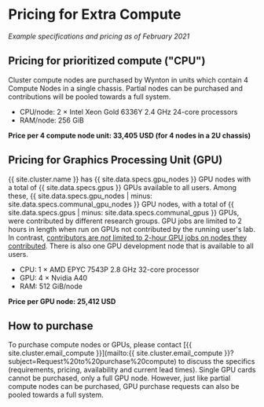 # Pricing for Extra Compute

_Example specifications and pricing as of February 2021_


## Pricing for prioritized compute ("CPU")

Cluster compute nodes are purchased by Wynton in units which contain 4 Compute Nodes in a single chassis. Partial nodes can be purchased and contributions will be pooled towards a full system.

* CPU/node: 2 × Intel Xeon Gold 6336Y 2.4 GHz 24-core processors
* RAM/node: 256 GiB

**Price per 4 compute node unit: 33,405 USD (for 4 nodes in a 2U chassis)**



## Pricing for Graphics Processing Unit (GPU)

<div class="alert alert-info" role="alert">
{{ site.cluster.name }} has {{ site.data.specs.gpu_nodes }} GPU nodes with a total of {{ site.data.specs.gpus }} GPUs available to all users. Among these, {{ site.data.specs.gpu_nodes | minus: site.data.specs.communal_gpu_nodes }} GPU nodes, with a total of {{ site.data.specs.gpus | minus: site.data.specs.communal_gpus }} GPUs, were contributed by different research groups. GPU jobs are limited to 2 hours in length when run on GPUs not contributed by the running user's lab.  In contrast, <a href="{{ '/scheduler/queues.html' | relative_url }}">contributors are <em>not</em> limited to 2-hour GPU jobs on nodes they contributed</a>. There is also one GPU development node that is available to all users.
</div>

* CPU: 1 × AMD EPYC 7543P 2.8 GHz 32-core processor
* GPU: 4 × Nvidia A40
* RAM: 512 GiB/node

**Price per GPU node:  25,412 USD**


## How to purchase

To purchase compute nodes or GPUs, please contact [{{ site.cluster.email_compute }}](mailto:{{ site.cluster.email_compute }}?subject=Request%20to%20purchase%20compute) to discuss the specifics (requirements, pricing, availability and current lead times).
Single GPU cards cannot be purchased, only a full GPU node. However, just like partial compute nodes can be purchased, GPU purchase requests can also be pooled towards a full system.
